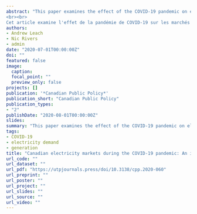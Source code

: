 ```yaml
---
abstract: "This paper examines the effect of the COVID-19 pandemic on electricity  markets  across  select  Canadian  provinces  with  available  data. Using high frequency electricity data, we find electricity demand declined by roughly 10% in Ontario, and by about 5% in Alberta, British Columbia, and New Brunswick. On the supply side, in Alberta we find reductions from some natural gas plants and an increase in net generation from the oil sands region,  while  Ontario  sees  an  increase  in  net  electricity  exports.  Policy implications include potential rate impacts due to fixed charges spread over a smaller rate base, the potential use of electricity data as a real-time economic indicator during the pandemic, and a call to arms to make electricity data across all Canadian provinces more readily available.
<br><br>
Cet article examine l'effet de la pandémie de COVID-19 sur les marchés de l'électricité dans certaines provinces canadiennes avec les données disponibles. À l'aide de données sur l'électricité à haute fréquence, nous constatons que la demande d'électricité a diminué d'environ 10% en Ontario, moins dans les autres provinces étudiées. Du côté de l'offre, en Alberta on estime que la production de certaines centrales au gaz naturel a diminué, mais que la production nette à partir des installations des sables bitumineux a augmenté, tandis qu’en Ontario enregistre une augmentation des exportations nettes. Les répercussions sur les politiques comprennent les répercussions potentielles sur les tarifs en raison de frais fixes répartis sur une base tarifaire plus petite, l'utilisation potentielle des données sur l'électricité comme indicateur en temps réel pendant la pandémie et un cri de coeur pour rendre les données sur l'électricité dans toutes les provinces canadiennes plus facilement disponibles."
authors:
- Andrew Leach
- Nic Rivers
- admin
date: "2020-07-01T00:00:00Z"
doi: ""
featured: false
image:
  caption:
  focal_point: ""
  preview_only: false
projects: []
publication: '*Canadian Public Policy*'
publication_short: "Canadian Public Policy"
publication_types:
- "2"
publishDate: "2020-08-01T00:00:00Z"
slides:
summary: "This paper examines the effect of the COVID-19 pandemic on electricity  markets  across  select  Canadian  provinces  with  available  data. Using high frequency electricity data, we find electricity demand declined by roughly 10% in Ontario, and by about 5% in Alberta, British Columbia, and New Brunswick. On the supply side, in Alberta we find reductions from some natural gas plants and an increase in net generation from the oil sands region,  while  Ontario  sees  an  increase  in  net  electricity  exports.  Policy implications include potential rate impacts due to fixed charges spread over a smaller rate base, the potential use of electricity data as a real-time economic indicator during the pandemic, and a call to arms to make electricity data across all Canadian provinces more readily available."
tags:
- COVID-19
- electricity demand
- generation
title: "Canadian electricity markets during the COVID-19 pandemic: An initial assessment"
url_code: ""
url_dataset: ""
url_pdf: "https://utpjournals.press/doi/10.3138/cpp.2020-060"
url_preprint: ""
url_poster: ""
url_project: ""
url_slides: ""
url_source: ""
url_video: ""
---
```


